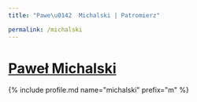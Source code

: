 ```yaml
---
title: "Pawe\u0142  Michalski | Patromierz"

permalink: /michalski
---
```


# [Paweł  Michalski](https://patronite.pl/michalski)

{% include profile.md name="michalski" prefix="m" %}
